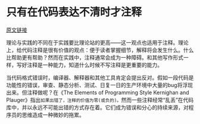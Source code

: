 # 只有在代码表达不清时才注释

[原文链接](https://97-things-every-x-should-know.gitbooks.io/97-things-every-programmer-should-know/content/en/thing_17/thing_17/)

理论与实践的不同在于实践要比理论站的更高——这一观点也适用于注释。理论上，给代码注释是很有价值的观点：便于读者掌握细节，解释将会发生什么。什么比帮助更有帮助？然而在实践中，注释通常会成为一种障碍。和其他写作形式一样，写好注释是一种能力，知道什么时候不写注释是更重要的能力。

当代码格式错误时，编译器、解释器和其他工具肯定会提出反对。假如一段代码是功能性的错误，审查、静态分析、测试、日复一日的生产环境中大量的bug将浮现出来。但注释做呢？在《The Elements of Programming Style Kernighan and Plauger》指出`如果出错了，注释的价值为零(或负的)。`然而一些注释经常“乱丢”在代码库中，并以永远不可能出错的方式存在着。它们成为错误和分心的持续来源，对程序员的思维造成一种微妙的拖累。